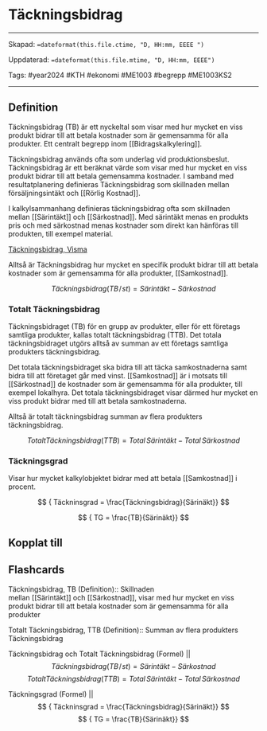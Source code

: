 # Täckningsbidrag

---
Skapad: `=dateformat(this.file.ctime, "D, HH:mm, EEEE ")`

Uppdaterad: `=dateformat(this.file.mtime, "D, HH:mm, EEEE")`

Tags: #year2024 #KTH #ekonomi #ME1003 #begrepp #ME1003KS2

---

## Definition

Täckningsbidrag (TB) är ett nyckeltal som visar med hur mycket en viss produkt bidrar till att betala kostnader som är gemensamma för alla produkter. Ett centralt begrepp inom [[Bidragskalkylering]].

Täckningsbidrag används ofta som underlag vid produktionsbeslut. Täckningsbidrag är ett beräknat värde som visar med hur mycket en viss produkt bidrar till att betala gemensamma kostnader. I samband med resultatplanering definieras Täckningsbidrag som skillnaden mellan försäljningsintäkt och [[Rörlig Kostnad]].

I kalkylsammanhang definieras täckningsbidrag ofta som skillnaden mellan [[Särintäkt]] och [[Särkostnad]]. Med särintäkt menas en produkts pris och med särkostnad menas kostnader som direkt kan hänföras till produkten, till exempel material.

[Täckningsbidrag, Visma](https://vismaspcs.se/ekonomiska-termer/vad-ar-tackningsbidrag)

Alltså är Täckningsbidrag hur mycket en specifik produkt bidrar till att betala kostnader som är gemensamma för alla produkter, [[Samkostnad]].

$$
{ Täckningsbidrag (TB\!/\!st) = Särintäkt - Särkostnad}
$$

### Totalt Täckningsbidrag

Täckningsbidraget (TB) för en grupp av produkter, eller för ett företags samtliga produkter, kallas totalt täckningsbidrag (TTB). Det totala täckningsbidraget utgörs alltså av summan av ett företags samtliga produkters täckningsbidrag.

Det totala täckningsbidraget ska bidra till att täcka samkostnaderna samt bidra till att företaget går med vinst. [[Samkostnad]] är i motsats till [[Särkostnad]] de kostnader som är gemensamma för alla produkter, till exempel lokalhyra. Det totala täckningsbidraget visar därmed hur mycket en viss produkt bidrar med till att betala samkostnaderna.

Alltså är totalt täckningsbidrag summan av flera produkters täckningsbidrag.

$$
{ Totalt Täckningsbidrag (TTB) = Total \, Särintäkt - Total \, Särkostnad }
$$

### Täckningsgrad

Visar hur mycket kalkylobjektet bidrar med att betala [[Samkostnad]] i procent.

$$
{ Täckninsgrad =
\frac{Täckningsbidrag}{Särinäkt}}
$$

$$
{ TG =
\frac{TB}{Särinäkt}}
$$

## Kopplat till

## Flashcards

Täckningsbidrag, TB (Definition):: Skillnaden mellan [[Särintäkt]] och [[Särkostnad]], visar med hur mycket en viss produkt bidrar till att betala kostnader som är gemensamma för alla produkter
<!--SR:!2024-02-26,3,231-->

Totalt Täckningsbidrag, TTB (Definition):: Summan av flera produkters Täckningsbidrag
<!--SR:!2024-03-05,15,290-->

Täckningsbidrag och Totalt Täckningsbidrag (Formel)
||
$$
{ Täckningsbidrag (TB\!/\!st) = Särintäkt - Särkostnad}
$$
$$
{ Totalt Täckningsbidrag (TTB) = Total \, Särintäkt - Total \, Särkostnad }
$$
<!--SR:!2024-03-22,28,272-->

Täckningsgrad (Formel)
||
$$
{ Täckninsgrad =
\frac{Täckningsbidrag}{Särinäkt}}
$$
$$
{ TG =
\frac{TB}{Särinäkt}}
$$
<!--SR:!2024-02-25,2,192-->
